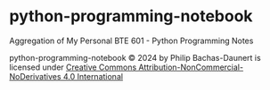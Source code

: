 # python-programming-notebook
Aggregation of My Personal BTE 601 - Python Programming Notes

python-programming-notebook © 2024 by Philip Bachas-Daunert is licensed under [Creative Commons Attribution-NonCommercial-NoDerivatives 4.0 International](https://creativecommons.org/licenses/by-nc-nd/4.0/)
